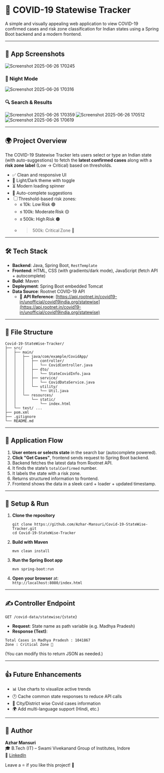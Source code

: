 # 🦠 COVID‍-19 Statewise Tracker

A simple and visually appealing web application to view COVID‍-19 confirmed cases and risk zone classification for Indian states using a Spring Boot backend and a modern frontend.

---

## 📸 App Screenshots 

![Screenshot 2025-06-26 170245](https://github.com/user-attachments/assets/a8bf187d-3955-4d37-8c83-eb0db6d8cd62)

### 🌛 Night Mode

![Screenshot 2025-06-26 170316](https://github.com/user-attachments/assets/6ed47fdc-86b6-4610-9e6a-59ce51e6a379)


### 🔍 Search & Results

![Screenshot 2025-06-26 170359](https://github.com/user-attachments/assets/94878266-0bc8-4de8-a7a5-0ec2fc8dfd42)
![Screenshot 2025-06-26 170512](https://github.com/user-attachments/assets/bdd21ad7-ede5-428e-9fbf-bbc9c4611df9)
![Screenshot 2025-06-26 170619](https://github.com/user-attachments/assets/c67a3458-fbfa-4a9c-9a72-46c18010a217)


---

## 🌍 Project Overview

The COVID‍-19 Statewise Tracker lets users select or type an Indian state (with auto-suggestions) to fetch the **latest confirmed cases** along with a **risk zone label** (Low → Critical) based on thresholds.

- ✅ Clean and responsive UI
- 🔄 Light/Dark theme with toggle
- ⏳ Modern loading spinner
- 🧽 Auto-complete suggestions
- ☐ Threshold-based risk zones:
  - ≤ 10k: Low Risk 🟢
  - ≤ 100k: Moderate Risk 🟡
  - ≤ 500k: High Risk 🟠
  - >  500k: Critical Zone 🔴

---

## 🛠️ Tech Stack

- **Backend**: Java, Spring Boot, `RestTemplate`
- **Frontend**: HTML, CSS (with gradients/dark mode), JavaScript (fetch API + autocomplete)
- **Build**: Maven
- **Deployment**: Spring Boot embedded Tomcat
- **Data Source**: Rootnet COVID-19 API  
  - 📡 **API Reference**: [https://api.rootnet.in/covid19-in/unofficial/covid19india.org/statewise](https://api.rootnet.in/covid19-in/unofficial/covid19india.org/statewise)


---

## 📁 File Structure

```
Covid‍-19‍-StateWise‍-Tracker/
├── src/
│   ├── main/
│   │   ├── java/com/example/CovidApp/
│   │   │   ├── controller/
│   │   │   │   └── CovidController.java
│   │   │   ├── dto/
│   │   │   │   └── StateCovidInfo.java
│   │   │   ├── service/
│   │   │   │   └── CovidDataService.java
│   │   │   └── utility/
│   │   │       └── Util.java
│   │   └── resources/
│   │       └── static/
│   │           └── index.html
│   └── test/ ...
├── pom.xml
├── .gitignore
└── README.md
```

---

## 🔄 Application Flow

1. **User enters or selects state** in the search bar (autocomplete powered).
2. **Click "Get Cases"**, frontend sends request to Spring Boot backend.
3. Backend fetches the latest data from Rootnet API.
4. It finds the state’s `totalConfirmed` number.
5. It labels the state with a risk zone.
6. Returns structured information to frontend.
7. Frontend shows the data in a sleek card + loader + updated timestamp.

---

## 🚀 Setup & Run

1. **Clone the repository**

   ```
   git clone https://github.com/Azhar-Mansuri/Covid-19-StateWise-Tracker.git
   cd Covid-19-StateWise-Tracker
   ```

2. **Build with Maven**

   ```
   mvn clean install
   ```

3. **Run the Spring Boot app**

   ```
   mvn spring-boot:run
   ```

4. **Open your browser** at:\
   `http://localhost:8080/index.html`

---

## ✍️ Controller Endpoint

```
GET /covid-data/statewise/{state}
```

- **Request**: State name as path variable (e.g. Madhya Pradesh)
- **Response (Text)**:

```
Total Cases in Madhya Pradesh : 1041867
Zone : Critical Zone 🔴
```

(You can modify this to return JSON as needed.)

---

## 👍 Future Enhancements

- 📊 Use charts to visualize active trends
- 🕐 Cache common state responses to reduce API calls
- 📍 City/District wise Covid cases information
- 🌍 Add multi-language support (Hindi, etc.)

---


## 👤 Author

**Azhar Mansuri**\
🎓 B.Tech (IT) – Swami Vivekanand Group of Institutes, Indore\
🔗 [LinkedIn](https://www.linkedin.com/in/azhar-mansuri)

Leave a ⭐ if you like this project! 🌿

